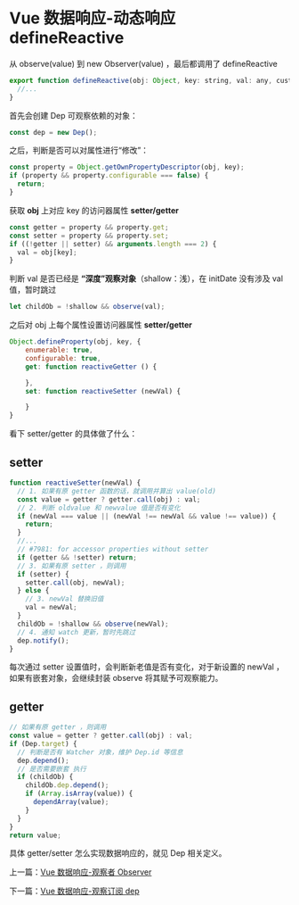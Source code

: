 # Vue 数据响应-动态响应 defineReactive

从 observe(value) 到 new Observer(value) ，最后都调用了 defineReactive

```js
export function defineReactive(obj: Object, key: string, val: any, customSetter?: ?Function, shallow?: boolean) {
  //...
}
```

首先会创建 Dep 可观察依赖的对象：

```js
const dep = new Dep();
```

之后，判断是否可以对属性进行“修改”：

```js
const property = Object.getOwnPropertyDescriptor(obj, key);
if (property && property.configurable === false) {
  return;
}
```

获取 **obj** 上对应 key 的访问器属性 **setter/getter**

```js
const getter = property && property.get;
const setter = property && property.set;
if ((!getter || setter) && arguments.length === 2) {
  val = obj[key];
}
```

判断 val 是否已经是 **“深度”观察对象**（shallow：浅），在 initDate 没有涉及 val 值，暂时跳过

```js
let childOb = !shallow && observe(val);
```

之后对 obj 上每个属性设置访问器属性 **setter/getter**

```js
Object.defineProperty(obj, key, {
    enumerable: true,
    configurable: true,
    get: function reactiveGetter () {

    },
    set: function reactiveSetter (newVal) {

    }
}
```

看下 setter/getter 的具体做了什么：

## setter

```js
function reactiveSetter(newVal) {
  // 1. 如果有原 getter 函数的话，就调用并算出 value(old)
  const value = getter ? getter.call(obj) : val;
  // 2. 判断 oldvalue 和 newvalue 值是否有变化
  if (newVal === value || (newVal !== newVal && value !== value)) {
    return;
  }
  //...
  // #7981: for accessor properties without setter
  if (getter && !setter) return;
  // 3. 如果有原 setter ，则调用
  if (setter) {
    setter.call(obj, newVal);
  } else {
    // 3. newVal 替换旧值
    val = newVal;
  }
  childOb = !shallow && observe(newVal);
  // 4. 通知 watch 更新，暂时先跳过
  dep.notify();
}
```

每次通过 setter 设置值时，会判断新老值是否有变化，对于新设置的 newVal ，如果有嵌套对象，会继续封装 observe 将其赋予可观察能力。

## getter

```js
// 如果有原 getter ，则调用
const value = getter ? getter.call(obj) : val;
if (Dep.target) {
  // 判断是否有 Watcher 对象，维护 Dep.id 等信息
  dep.depend();
  // 是否需要嵌套 执行
  if (childOb) {
    childOb.dep.depend();
    if (Array.isArray(value)) {
      dependArray(value);
    }
  }
}
return value;
```

具体 getter/setter 怎么实现数据响应的，就见 Dep 相关定义。

上一篇：[Vue 数据响应-观察者 Observer](./vue_learn_302_reactive_Observer.md)

下一篇：[Vue 数据响应-观察订阅 dep](./vue_learn_304_reactive_dep.md)
